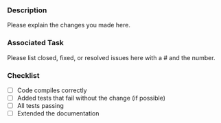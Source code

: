 ### Description
Please explain the changes you made here.
 
### Associated Task
Please list closed, fixed, or resolved issues here with a # and the number.
 
### Checklist
- [ ] Code compiles correctly
- [ ] Added tests that fail without the change (if possible)
- [ ] All tests passing
- [ ] Extended the documentation